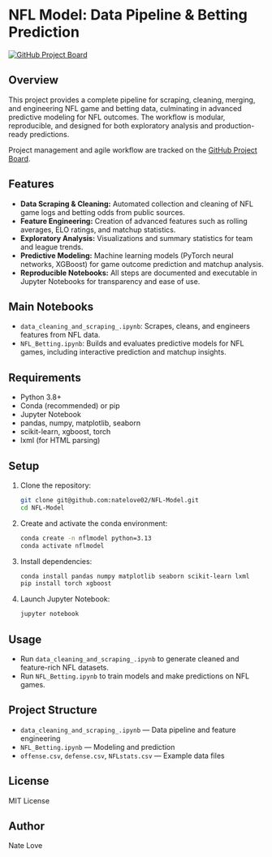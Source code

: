 # NFL Model: Data Pipeline & Betting Prediction

[![GitHub Project Board](https://img.shields.io/badge/Project-Board-blue?logo=github)](https://github.com/natelove02/NFL-Model/projects)

## Overview
This project provides a complete pipeline for scraping, cleaning, merging, and engineering NFL game and betting data, culminating in advanced predictive modeling for NFL outcomes. The workflow is modular, reproducible, and designed for both exploratory analysis and production-ready predictions.

Project management and agile workflow are tracked on the [GitHub Project Board](https://github.com/natelove02/NFL-Model/projects).

## Features
- **Data Scraping & Cleaning:** Automated collection and cleaning of NFL game logs and betting odds from public sources.
- **Feature Engineering:** Creation of advanced features such as rolling averages, ELO ratings, and matchup statistics.
- **Exploratory Analysis:** Visualizations and summary statistics for team and league trends.
- **Predictive Modeling:** Machine learning models (PyTorch neural networks, XGBoost) for game outcome prediction and matchup analysis.
- **Reproducible Notebooks:** All steps are documented and executable in Jupyter Notebooks for transparency and ease of use.

## Main Notebooks
- `data_cleaning_and_scraping_.ipynb`: Scrapes, cleans, and engineers features from NFL data.
- `NFL_Betting.ipynb`: Builds and evaluates predictive models for NFL games, including interactive prediction and matchup insights.

## Requirements
- Python 3.8+
- Conda (recommended) or pip
- Jupyter Notebook
- pandas, numpy, matplotlib, seaborn
- scikit-learn, xgboost, torch
- lxml (for HTML parsing)

## Setup
1. Clone the repository:
   ```bash
   git clone git@github.com:natelove02/NFL-Model.git
   cd NFL-Model
   ```
2. Create and activate the conda environment:
   ```bash
   conda create -n nflmodel python=3.13
   conda activate nflmodel
   ```
3. Install dependencies:
   ```bash
   conda install pandas numpy matplotlib seaborn scikit-learn lxml
   pip install torch xgboost
   ```
4. Launch Jupyter Notebook:
   ```bash
   jupyter notebook
   ```

## Usage
- Run `data_cleaning_and_scraping_.ipynb` to generate cleaned and feature-rich NFL datasets.
- Run `NFL_Betting.ipynb` to train models and make predictions on NFL games.

## Project Structure
- `data_cleaning_and_scraping_.ipynb` — Data pipeline and feature engineering
- `NFL_Betting.ipynb` — Modeling and prediction
- `offense.csv`, `defense.csv`, `NFLstats.csv` — Example data files

## License
MIT License

## Author
Nate Love
